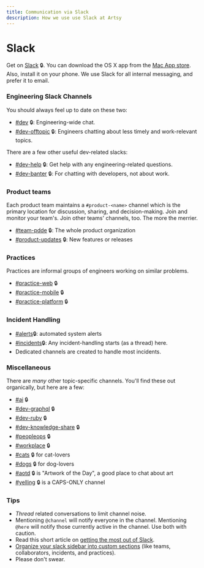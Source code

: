 ```yaml
---
title: Communication via Slack
description: How we use use Slack at Artsy
---
```


# Slack

Get on [Slack](https://artsy.slack.com) 🔒. You can download the OS X app from the
[Mac App store](https://itunes.apple.com/us/app/slack/id803453959?mt=12). Also, install it on your phone. We use
Slack for all internal messaging, and prefer it to email.

### Engineering Slack Channels

You should always feel up to date on these two:

- [#dev](https://artsy.slack.com/messages/dev) 🔒: Engineering-wide chat.
- [#dev-offtopic](https://artsy.slack.com/messages/dev-offtopic) 🔒: Engineers chatting about less timely and
  work-relevant topics.

There are a few other useful dev-related slacks:

- [#dev-help](https://artsy.slack.com/messages/dev-help) 🔒: Get help with any engineering-related questions.
- [#dev-banter](https://artsy.slack.com/messages/dev-banter) 🔒: For chatting with developers, not about work.

### Product teams

Each product team maintains a `#product-<name>` channel which is the primary location for discussion, sharing, and
decision-making. Join and monitor your team's. Join other teams' channels, too. The more the merrier.
- [#team-pdde](https://artsy.slack.com/messages/team-pdde) 🔒: The whole product organization
- [#product-updates](https://artsy.slack.com/messages/product-updates) 🔒: New features or releases

### Practices

Practices are informal groups of engineers working on similar problems.

- [#practice-web](https://artsy.slack.com/messages/practice-web) 🔒
- [#practice-mobile](https://artsy.slack.com/messages/practice-mobile) 🔒
- [#practice-platform](https://artsy.slack.com/messages/practice-platform) 🔒

### Incident Handling

- [#alerts](https://artsy.slack.com/messages/alerts)🔒: automated system alerts
- [#incidents](https://artsy.slack.com/messages/alerts)🔒: Any incident-handling starts (as a thread) here.
- Dedicated channels are created to handle most incidents.

### Miscellaneous

There are _many_ other topic-specific channels. You'll find these out organically, but here are a few:

- [#ai](https://artsy.slack.com/messages/ai) 🔒
- [#dev-graphql](https://artsy.slack.com/messages/dev-graphql) 🔒
- [#dev-ruby](https://artsy.slack.com/messages/dev-ruby) 🔒
- [#dev-knowledge-share](https://artsy.slack.com/messages/dev-knowledge-share) 🔒
- [#peopleops](https://artsy.slack.com/messages/peopleops) 🔒
- [#workplace](https://artsy.slack.com/messages/workplace) 🔒
- [#cats](https://artsy.slack.com/messages/cats) 🔒 for cat-lovers
- [#dogs](https://artsy.slack.com/messages/dogs) 🔒 for dog-lovers
- [#aotd](https://artsy.slack.com/messages/aotd) 🔒 is "Artwork of the Day", a good place to chat about art
- [#yelling](https://artsy.slack.com/messages/yelling) 🔒 is a CAPS-ONLY channel

### Tips

- _Thread_ related conversations to limit channel noise.
- Mentioning `@channel` will notify everyone in the channel. Mentioning `@here` will notify those currently active
  in the channel. Use both with caution.
- Read this short article on
  [getting the most out of Slack](https://slackhq.com/11-useful-tips-for-getting-the-most-of-slack).
- [Organize your slack sidebar into custom sections](https://slack.com/help/articles/360043207674-Organize-your-sidebar-with-custom-sections)
  (like teams, collaborators, incidents, and practices).
- Please don't swear.
